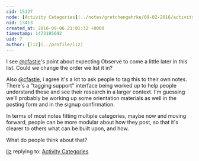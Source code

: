 ```yaml
---
cid: 15327
node: [Activity Categories](../notes/gretchengehrke/09-02-2016/activity-categories)
nid: 13413
created_at: 2016-09-06 21:01:32 +0000
timestamp: 1473195692
uid: 7
author: [liz](../profile/liz)
---
```


I see [@cfastie](/profile/cfastie)'s point about expecting Observe to come a little later in this list. Could we change the order we list it in?

Also [@cfastie](/profile/cfastie), i agree it's a lot to ask people to tag this to their own notes. There's a "tagging support" interface being worked up to help people understand these and see their research in a larger context. I'm guessing we'll probably be working up some orientation materials as well in the posting form and in the signup confirmation. 

In terms of most notes fitting multiple categories, maybe now and moving forward, people can be more modular about how they post, so that it's clearer to others what can be built upon, and how. 

What do people think about that?


[liz](../profile/liz) replying to: [Activity Categories](../notes/gretchengehrke/09-02-2016/activity-categories)

